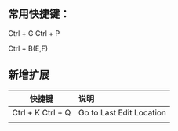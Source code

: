 
## 常用快捷键：

Ctrl + G
Ctrl + P

Ctrl + B(E,F)



## 新增扩展

|      快捷键       | 说明                     |
| :---------------: | :----------------------- |
| Ctrl + K Ctrl + Q | Go to Last Edit Location |
|                   |